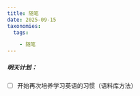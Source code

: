 ```yaml
---
title: 随笔
date: 2025-09-15
taxonomies:
  tags:

    - 随笔
---
```


##### 明天计划：

- [ ] 开始再次培养学习英语的习惯（语料库方法）


